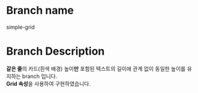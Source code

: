 # Branch name

simple-grid

# Branch Description

**같은 줄**의 카드(흰색 배경) 높이**만** 포함된 텍스트의 길이에 관계 없이 동일한 높이를 유지하는 branch 입니다.  
**Grid 속성**을 사용하여 구현하였습니다.

